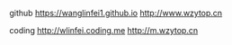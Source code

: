 github
https://wanglinfei1.github.io
http://www.wzytop.cn

coding
http://wlinfei.coding.me
http://m.wzytop.cn
